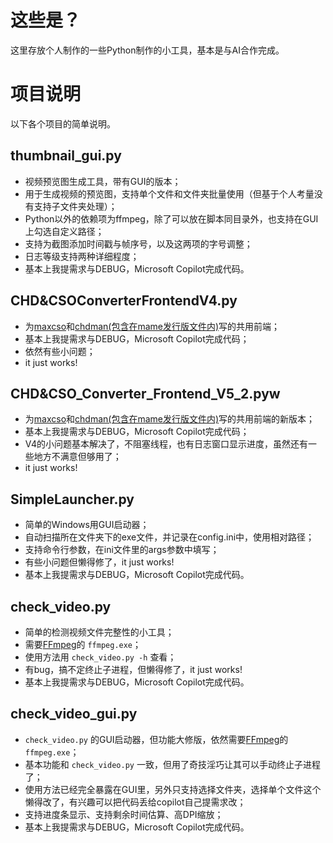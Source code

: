 # 这些是？

这里存放个人制作的一些Python制作的小工具，基本是与AI合作完成。

# 项目说明

以下各个项目的简单说明。

## thumbnail_gui.py

- 视频预览图生成工具，带有GUI的版本；
- 用于生成视频的预览图，支持单个文件和文件夹批量使用（但基于个人考量没有支持子文件夹处理）；
- Python以外的依赖项为ffmpeg，除了可以放在脚本同目录外，也支持在GUI上勾选自定义路径；
- 支持为截图添加时间戳与帧序号，以及这两项的字号调整；
- 日志等级支持两种详细程度；
- 基本上我提需求与DEBUG，Microsoft Copilot完成代码。

## CHD&CSOConverterFrontendV4.py

- 为[maxcso](https://github.com/unknownbrackets/maxcso)和[chdman(包含在mame发行版文件内)](https://docs.mamedev.org/tools/chdman.html)写的共用前端；
- 基本上我提需求与DEBUG，Microsoft Copilot完成代码；
- 依然有些小问题；
- it just works!

## CHD&CSO_Converter_Frontend_V5_2.pyw

- 为[maxcso](https://github.com/unknownbrackets/maxcso)和[chdman(包含在mame发行版文件内)](https://docs.mamedev.org/tools/chdman.html)写的共用前端的新版本；
- 基本上我提需求与DEBUG，Microsoft Copilot完成代码；
- V4的小问题基本解决了，不阻塞线程，也有日志窗口显示进度，虽然还有一些地方不满意但够用了；
- it just works!

## SimpleLauncher.py

- 简单的Windows用GUI启动器；
- 自动扫描所在文件夹下的exe文件，并记录在config.ini中，使用相对路径；
- 支持命令行参数，在ini文件里的args参数中填写；
- 有些小问题但懒得修了，it just works!
- 基本上我提需求与DEBUG，Microsoft Copilot完成代码。

## check_video.py

- 简单的检测视频文件完整性的小工具；
- 需要[FFmpeg](https://ffmpeg.org)的 `ffmpeg.exe`；
- 使用方法用 `check_video.py -h` 查看；
- 有bug，搞不定终止子进程，但懒得修了，it just works!
- 基本上我提需求与DEBUG，Microsoft Copilot完成代码。

## check_video_gui.py

- `check_video.py` 的GUI启动器，但功能大修版，依然需要[FFmpeg](https://ffmpeg.org)的 `ffmpeg.exe`；
- 基本功能和 `check_video.py` 一致，但用了奇技淫巧让其可以手动终止子进程了；
- 使用方法已经完全暴露在GUI里，另外只支持选择文件夹，选择单个文件这个懒得改了，有兴趣可以把代码丢给copilot自己提需求改；
- 支持进度条显示、支持剩余时间估算、高DPI缩放；
- 基本上我提需求与DEBUG，Microsoft Copilot完成代码。
